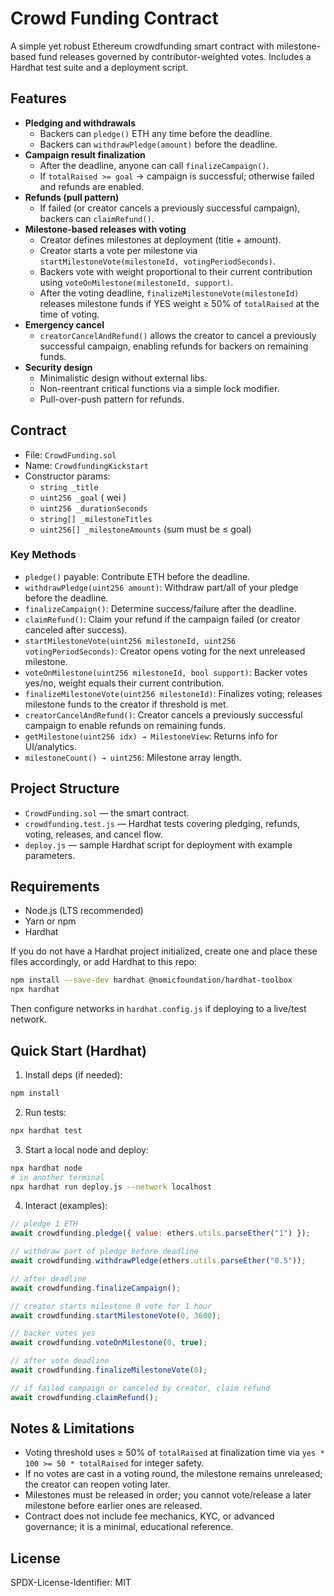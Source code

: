 # Crowd Funding Contract

A simple yet robust Ethereum crowdfunding smart contract with milestone-based fund releases governed by contributor-weighted votes. Includes a Hardhat test suite and a deployment script.

## Features

- **Pledging and withdrawals**
  - Backers can `pledge()` ETH any time before the deadline.
  - Backers can `withdrawPledge(amount)` before the deadline.
- **Campaign result finalization**
  - After the deadline, anyone can call `finalizeCampaign()`.
  - If `totalRaised >= goal` → campaign is successful; otherwise failed and refunds are enabled.
- **Refunds (pull pattern)**
  - If failed (or creator cancels a previously successful campaign), backers can `claimRefund()`.
- **Milestone-based releases with voting**
  - Creator defines milestones at deployment (title + amount).
  - Creator starts a vote per milestone via `startMilestoneVote(milestoneId, votingPeriodSeconds)`.
  - Backers vote with weight proportional to their current contribution using `voteOnMilestone(milestoneId, support)`.
  - After the voting deadline, `finalizeMilestoneVote(milestoneId)` releases milestone funds if YES weight ≥ 50% of `totalRaised` at the time of voting.
- **Emergency cancel**
  - `creatorCancelAndRefund()` allows the creator to cancel a previously successful campaign, enabling refunds for backers on remaining funds.
- **Security design**
  - Minimalistic design without external libs.
  - Non-reentrant critical functions via a simple lock modifier.
  - Pull-over-push pattern for refunds.

## Contract

- File: `CrowdFunding.sol`
- Name: `CrowdfundingKickstart`
- Constructor params:
  - `string _title`
  - `uint256 _goal` ( wei )
  - `uint256 _durationSeconds`
  - `string[] _milestoneTitles`
  - `uint256[] _milestoneAmounts` (sum must be ≤ goal)

### Key Methods

- `pledge()` payable: Contribute ETH before the deadline.
- `withdrawPledge(uint256 amount)`: Withdraw part/all of your pledge before the deadline.
- `finalizeCampaign()`: Determine success/failure after the deadline.
- `claimRefund()`: Claim your refund if the campaign failed (or creator canceled after success).
- `startMilestoneVote(uint256 milestoneId, uint256 votingPeriodSeconds)`: Creator opens voting for the next unreleased milestone.
- `voteOnMilestone(uint256 milestoneId, bool support)`: Backer votes yes/no, weight equals their current contribution.
- `finalizeMilestoneVote(uint256 milestoneId)`: Finalizes voting; releases milestone funds to the creator if threshold is met.
- `creatorCancelAndRefund()`: Creator cancels a previously successful campaign to enable refunds on remaining funds.
- `getMilestone(uint256 idx) → MilestoneView`: Returns info for UI/analytics.
- `milestoneCount() → uint256`: Milestone array length.

## Project Structure

- `CrowdFunding.sol` — the smart contract.
- `crowdfunding.test.js` — Hardhat tests covering pledging, refunds, voting, releases, and cancel flow.
- `deploy.js` — sample Hardhat script for deployment with example parameters.

## Requirements

- Node.js (LTS recommended)
- Yarn or npm
- Hardhat

If you do not have a Hardhat project initialized, create one and place these files accordingly, or add Hardhat to this repo:

```bash
npm install --save-dev hardhat @nomicfoundation/hardhat-toolbox
npx hardhat
```

Then configure networks in `hardhat.config.js` if deploying to a live/test network.

## Quick Start (Hardhat)

1) Install deps (if needed):

```bash
npm install
```

2) Run tests:

```bash
npx hardhat test
```

3) Start a local node and deploy:

```bash
npx hardhat node
# in another terminal
npx hardhat run deploy.js --network localhost
```

4) Interact (examples):

```javascript
// pledge 1 ETH
await crowdfunding.pledge({ value: ethers.utils.parseEther("1") });

// withdraw part of pledge before deadline
await crowdfunding.withdrawPledge(ethers.utils.parseEther("0.5"));

// after deadline
await crowdfunding.finalizeCampaign();

// creator starts milestone 0 vote for 1 hour
await crowdfunding.startMilestoneVote(0, 3600);

// backer votes yes
await crowdfunding.voteOnMilestone(0, true);

// after vote deadline
await crowdfunding.finalizeMilestoneVote(0);

// if failed campaign or canceled by creator, claim refund
await crowdfunding.claimRefund();
```

## Notes & Limitations

- Voting threshold uses ≥ 50% of `totalRaised` at finalization time via `yes * 100 >= 50 * totalRaised` for integer safety.
- If no votes are cast in a voting round, the milestone remains unreleased; the creator can reopen voting later.
- Milestones must be released in order; you cannot vote/release a later milestone before earlier ones are released.
- Contract does not include fee mechanics, KYC, or advanced governance; it is a minimal, educational reference.

## License

SPDX-License-Identifier: MIT
